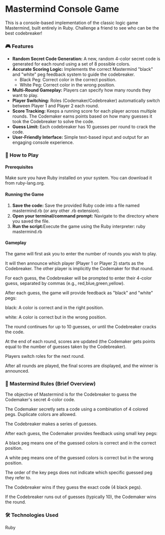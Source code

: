<h1>Mastermind Console Game</h1>
This is a console-based implementation of the classic logic game Mastermind, built entirely in Ruby. Challenge a friend to see who can be the best codebreaker!

<h3>🎮 Features</h3>
<ul>
    <li><b>Random Secret Code Generation:</b> A new, random 4-color secret code is generated for each round using a set of 8 possible colors.</li>
    <li><b>Accurate Scoring Logic:</b> Implements the correct Mastermind "black" and "white" peg feedback system to guide the codebreaker.
        <ul>
            <li>Black Peg: Correct color in the correct position.</li>
            <li>White Peg: Correct color in the wrong position.</li>
        </ul>
    </li>
    <li><b>Multi-Round Gameplay:</b> Players can specify how many rounds they want to play.</li>
    <li><b>Player Switching:</b> Roles (Codemaker/Codebreaker) automatically switch between Player 1 and Player 2 each round.</li>
    <li><b>Score Tracking:</b> Keeps a running score for each player across multiple rounds. The Codemaker earns points based on how many guesses it took the Codebreaker to solve the code.</li>
    <li><b>Guess Limit:</b> Each codebreaker has 10 guesses per round to crack the code.</li>
    <li><b>User-Friendly Interface:</b> Simple text-based input and output for an engaging console experience.</li>
</ul>

<h3>🚀 How to Play</h3>
<h4>Prerequisites</h4>
Make sure you have Ruby installed on your system. You can download it from ruby-lang.org.
<h4>Running the Game</h4>
<ol>
    <li><b>Save the code:</b> Save the provided Ruby code into a file named mastermind.rb (or any other .rb extension).</li>
    <li><b>Open your terminal/command prompt:</b> Navigate to the directory where you saved the file.</li>
    <li><b>Run the script:</b>Execute the game using the Ruby interpreter: ruby mastermind.rb</li>
</ol>

<h4>Gameplay</h4>
The game will first ask you to enter the number of rounds you wish to play.

It will then announce which player (Player 1 or Player 2) starts as the Codebreaker. The other player is implicitly the Codemaker for that round.

For each guess, the Codebreaker will be prompted to enter their 4-color guess, separated by commas (e.g., red,blue,green,yellow).

After each guess, the game will provide feedback as "black" and "white" pegs:

black: A color is correct and in the right position.

white: A color is correct but in the wrong position.

The round continues for up to 10 guesses, or until the Codebreaker cracks the code.

At the end of each round, scores are updated (the Codemaker gets points equal to the number of guesses taken by the Codebreaker).

Players switch roles for the next round.

After all rounds are played, the final scores are displayed, and the winner is announced.

<h3>🎯 Mastermind Rules (Brief Overview)</h3>
The objective of Mastermind is for the Codebreaker to guess the Codemaker's secret 4-color code.

The Codemaker secretly sets a code using a combination of 4 colored pegs. Duplicate colors are allowed.

The Codebreaker makes a series of guesses.

After each guess, the Codemaker provides feedback using small key pegs:

A black peg means one of the guessed colors is correct and in the correct position.

A white peg means one of the guessed colors is correct but in the wrong position.

The order of the key pegs does not indicate which specific guessed peg they refer to.

The Codebreaker wins if they guess the exact code (4 black pegs).

If the Codebreaker runs out of guesses (typically 10), the Codemaker wins the round.

<h3>🛠️ Technologies Used</h3>
Ruby